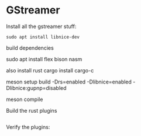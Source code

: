 # GStreamer

Install all the gstreamer stuff:
```
sudo apt install libnice-dev
```

build dependencies

sudo apt install flex bison nasm

also install rust
cargo install cargo-c

meson setup build -Drs=enabled -Dlibnice=enabled -Dlibnice:gupnp=disabled

meson compile

Build the rust plugins
```
```

Verify the plugins:
```
```